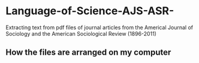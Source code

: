# Language-of-Science-AJS-ASR-
Extracting text from pdf files of journal articles from the Americal Journal of Sociology and the American Sociological Review (1896-2011)

## How the files are arranged on my computer
